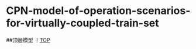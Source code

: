 # CPN-model-of-operation-scenarios-for-virtually-coupled-train-set
##顶层模型
！[TOP](https://github.com/Chen2669/CPN-model-of-operation-scenarios-for-virtually-coupled-train-set/blob/main/img-storage/TOP.png)
